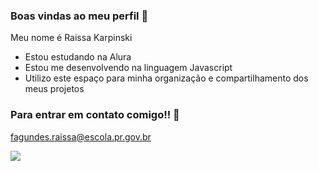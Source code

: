 ### Boas vindas ao meu perfil 🎀

Meu nome é Raissa Karpinski

- Estou estudando na Alura
- Estou me desenvolvendo na linguagem Javascript
- Utilizo este espaço para minha organização e compartilhamento dos meus projetos

### Para entrar em contato comigo!! 💌
fagundes.raissa@escola.pr.gov.br

![](https://media.tenor.com/lb9hGWB5XXQAAAAC/happy-mochi.gif) 
